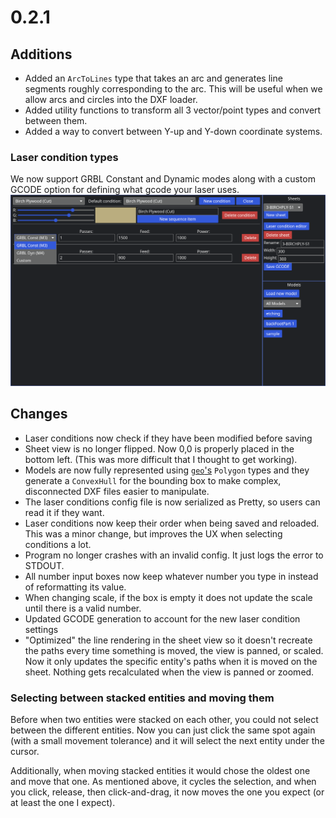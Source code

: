 # 0.2.1
## Additions
- Added an `ArcToLines` type that takes an arc and generates line segments roughly corresponding to
    the arc. This will be useful when we allow arcs and circles into the DXF loader.
- Added utility functions to transform all 3 vector/point types and convert between them.
- Added a way to convert between Y-up and Y-down coordinate systems.

### Laser condition types
We now support GRBL Constant and Dynamic modes along with a custom GCODE option for defining what
gcode your laser uses.
![Laser condition list](laser_condition_list.png)

## Changes
- Laser conditions now check if they have been modified before saving
- Sheet view is no longer flipped. Now 0,0 is properly placed in the bottom left.
    (This was more difficult that I thought to get working).
- Models are now fully represented using [`geo`'s](https://crates.io/crates/geo) `Polygon` types and
    they generate a `ConvexHull` for the bounding box to make complex, disconnected DXF files easier
    to manipulate.
- The laser conditions config file is now serialized as Pretty, so users can read it if they want.
- Laser conditions now keep their order when being saved and reloaded. This was a minor change, but
    improves the UX when selecting conditions a lot.
- Program no longer crashes with an invalid config. It just logs the error to STDOUT.
- All number input boxes now keep whatever number you type in instead of reformatting its value.
- When changing scale, if the box is empty it does not update the scale until there is a valid
    number.
- Updated GCODE generation to account for the new laser condition settings
- "Optimized" the line rendering in the sheet view so it doesn't recreate the paths every time
    something is moved, the view is panned, or scaled. Now it only updates the specific entity's
    paths when it is moved on the sheet. Nothing gets recalculated when the view is panned or
    zoomed.

### Selecting between stacked entities and moving them
Before when two entities were stacked on each other, you could not select between the different
entities. Now you can just click the same spot again (with a small movement tolerance) and it will
select the next entity under the cursor.

Additionally, when moving stacked entities it would chose the oldest one and move that one. As
mentioned above, it cycles the selection, and when you click, release, then click-and-drag, it now moves
the one you expect (or at least the one I expect).
